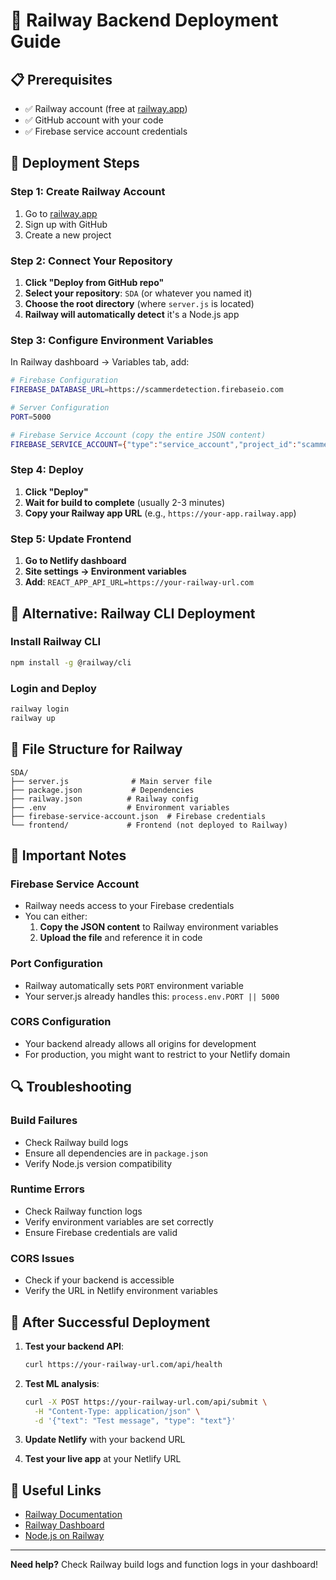 # 🚂 Railway Backend Deployment Guide

## 📋 **Prerequisites**

- ✅ Railway account (free at [railway.app](https://railway.app))
- ✅ GitHub account with your code
- ✅ Firebase service account credentials

## 🎯 **Deployment Steps**

### **Step 1: Create Railway Account**

1. Go to [railway.app](https://railway.app)
2. Sign up with GitHub
3. Create a new project

### **Step 2: Connect Your Repository**

1. **Click "Deploy from GitHub repo"**
2. **Select your repository**: `SDA` (or whatever you named it)
3. **Choose the root directory** (where `server.js` is located)
4. **Railway will automatically detect** it's a Node.js app

### **Step 3: Configure Environment Variables**

In Railway dashboard → Variables tab, add:

```bash
# Firebase Configuration
FIREBASE_DATABASE_URL=https://scammerdetection.firebaseio.com

# Server Configuration
PORT=5000

# Firebase Service Account (copy the entire JSON content)
FIREBASE_SERVICE_ACCOUNT={"type":"service_account","project_id":"scammerdetection",...}
```

### **Step 4: Deploy**

1. **Click "Deploy"**
2. **Wait for build to complete** (usually 2-3 minutes)
3. **Copy your Railway app URL** (e.g., `https://your-app.railway.app`)

### **Step 5: Update Frontend**

1. **Go to Netlify dashboard**
2. **Site settings → Environment variables**
3. **Add**: `REACT_APP_API_URL=https://your-railway-url.com`

## 🔧 **Alternative: Railway CLI Deployment**

### **Install Railway CLI**
```bash
npm install -g @railway/cli
```

### **Login and Deploy**
```bash
railway login
railway up
```

## 📁 **File Structure for Railway**

```
SDA/
├── server.js              # Main server file
├── package.json           # Dependencies
├── railway.json          # Railway config
├── .env                  # Environment variables
├── firebase-service-account.json  # Firebase credentials
└── frontend/             # Frontend (not deployed to Railway)
```

## 🚨 **Important Notes**

### **Firebase Service Account**
- Railway needs access to your Firebase credentials
- You can either:
  1. **Copy the JSON content** to Railway environment variables
  2. **Upload the file** and reference it in code

### **Port Configuration**
- Railway automatically sets `PORT` environment variable
- Your server.js already handles this: `process.env.PORT || 5000`

### **CORS Configuration**
- Your backend already allows all origins for development
- For production, you might want to restrict to your Netlify domain

## 🔍 **Troubleshooting**

### **Build Failures**
- Check Railway build logs
- Ensure all dependencies are in `package.json`
- Verify Node.js version compatibility

### **Runtime Errors**
- Check Railway function logs
- Verify environment variables are set correctly
- Ensure Firebase credentials are valid

### **CORS Issues**
- Check if your backend is accessible
- Verify the URL in Netlify environment variables

## 🎉 **After Successful Deployment**

1. **Test your backend API**:
   ```bash
   curl https://your-railway-url.com/api/health
   ```

2. **Test ML analysis**:
   ```bash
   curl -X POST https://your-railway-url.com/api/submit \
     -H "Content-Type: application/json" \
     -d '{"text": "Test message", "type": "text"}'
   ```

3. **Update Netlify** with your backend URL

4. **Test your live app** at your Netlify URL

## 🔗 **Useful Links**

- [Railway Documentation](https://docs.railway.app/)
- [Railway Dashboard](https://railway.app/dashboard)
- [Node.js on Railway](https://docs.railway.app/deploy/deployments/nodejs)

---

**Need help?** Check Railway build logs and function logs in your dashboard!
